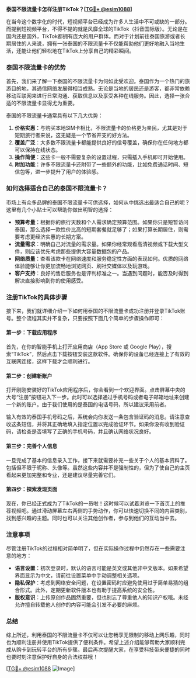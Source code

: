**泰国不限流量卡怎样注册TikTok？[[TG💪+ @esim1088](https://t.me/s/esim1088)]**

在当今这个数字化的时代，短视频平台已经成为许多人生活中不可或缺的一部分。而提到短视频平台，不得不提的就是风靡全球的TikTok（抖音国际版）。无论是在国内还是国外，TikTok都拥有庞大的用户群体。而对于计划前往泰国旅游或者长期居住的人来说，拥有一张泰国的不限流量卡不仅能帮助他们更好地融入当地生活，还能让他们轻松地在TikTok上分享自己的精彩瞬间。

### 泰国不限流量卡的优势

首先，我们来了解一下泰国的不限流量卡为何如此受欢迎。泰国作为一个热门的旅游目的地，其通信网络发展得相当成熟。无论是当地的居民还是游客，都非常依赖移动互联网来进行日常沟通、获取信息以及享受各种在线服务。因此，选择一张合适的不限流量卡显得尤为重要。

泰国的不限流量卡通常具有以下几大优势：

1. **价格实惠**：与购买本地SIM卡相比，不限流量卡的价格更为亲民，尤其是对于短期旅行者来说，这无疑是一个节省开支的好方法。
2. **覆盖广泛**：大多数不限流量卡都能提供良好的信号覆盖，确保你在任何地方都可以保持在线状态。
3. **操作简便**：这些卡一般不需要复杂的设置过程，只需插入手机即可开始使用。
4. **附加功能**：许多不限流量卡还附带了一些额外的功能，比如免费通话时间、短信包等，进一步提升了用户的体验感。

### 如何选择适合自己的泰国不限流量卡？

市场上有众多品牌的泰国不限流量卡可供选择，如何从中挑选出最适合自己的呢？这里有几个小贴士可以帮助你做出明智的选择：

- **预算考量**：根据你的旅行天数和个人需求确定预算范围。如果你只是短暂访问泰国，那么选择一款性价比高的短期套餐就足够了；如果打算长期居住，则需要考虑更经济实惠的长期方案。
- **流量需求**：明确自己对流量的需求量。如果你经常观看高清视频或下载大型文件，则应该优先考虑那些提供大容量数据包的产品。
- **网络质量**：查看该款卡在网络速度和服务稳定性方面的表现如何。优质的网络体验能够让你更加流畅地浏览网页、刷社交媒体以及玩游戏。
- **客户支持**：良好的售后服务也是评判标准之一。当遇到问题时，能否及时得到解决直接影响到你的使用感受。

### 注册TikTok的具体步骤

接下来，我们就详细介绍一下如何用泰国的不限流量卡成功注册并登录TikTok账号。整个流程其实并不复杂，只要按照下面几个简单的步骤操作即可：

#### 第一步：下载应用程序
首先，在你的智能手机上打开应用商店（App Store 或 Google Play），搜索“TikTok”，然后点击下载按钮安装这款软件。确保你的设备已经连接上了有效的互联网连接，这样下载才会顺利进行。

#### 第二步：创建新账户
打开刚刚安装好的TikTok应用程序后，你会看到一个欢迎界面。点击屏幕中央的大号“注册”按钮进入下一步。此时可以选择通过手机号码或者电子邮箱地址来创建一个新的账户。由于我们使用的是泰国的电话号码，所以建议采用前者。

输入有效的泰国手机号码之后，系统会向你发送一条包含验证码的消息。请注意查收这条短信，并将其正确地填入指定位置以完成验证环节。如果你没有收到验证码，请检查是否填写了正确的手机号码，并且确认网络状况良好。

#### 第三步：完善个人信息
一旦完成了基本的信息录入工作，接下来就需要补充一些关于个人的基本资料了。包括但不限于昵称、头像等。虽然这些内容并不是强制性的，但为了使自己的主页看起来更加完整和专业，还是建议尽量完善它们。

#### 第四步：探索发现页面
现在，你已经正式成为了TikTok的一员啦！这时候可以试着浏览一下首页上的推荐视频吧。通过滑动屏幕左右两侧的手势动作，你可以快速切换不同的内容类别，找到感兴趣的主题。同时也可以关注其他创作者，参与到他们的互动当中去。

### 注意事项

尽管注册TikTok的过程相对简单明了，但在实际操作过程中仍然存在一些需要注意的地方：

- **语言设置**：初次登录时，默认的语言可能是英文或其他非中文版本。如果希望界面显示为中文，请前往设置菜单中手动调整相关选项。
- **隐私保护**：考虑到网络安全问题，在设置密码时应避免使用过于简单易猜的组合形式。此外，定期更新软件版本也有助于提高系统的安全性。
- **版权意识**：上传原创作品固然重要，但也别忘了尊重他人的知识产权哦。未经允许擅自转载他人创作的内容可能会引发不必要的麻烦。

### 总结

综上所述，利用泰国的不限流量卡不仅可以让您畅享无限制的移动上网乐趣，同时也为顺利注册并使用TikTok提供了便利条件。希望上述介绍能够帮助大家顺利完成从购卡到玩转平台的所有步骤。最后再次提醒大家，在享受科技带来便捷的同时也要时刻注意保护好自身的合法权益哦！

[[TG💪+ @esim1088](https://t.me/s/esim1088) ![Image](https://i.postimg.cc/4NQfJmqS/Snipaste-2025-05-13-00-14-12.png)]